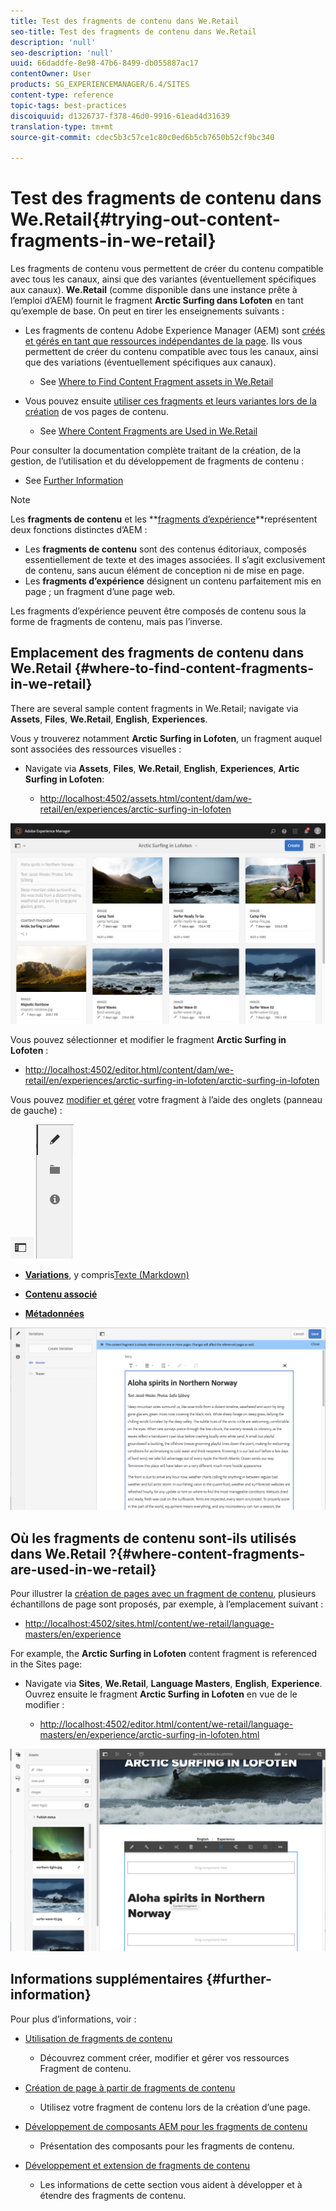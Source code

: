 ```yaml
---
title: Test des fragments de contenu dans We.Retail
seo-title: Test des fragments de contenu dans We.Retail
description: 'null'
seo-description: 'null'
uuid: 66daddfe-8e98-47b6-8499-db055887ac17
contentOwner: User
products: SG_EXPERIENCEMANAGER/6.4/SITES
content-type: reference
topic-tags: best-practices
discoiquuid: d1326737-f378-46d0-9916-61ead4d31639
translation-type: tm+mt
source-git-commit: cdec5b3c57ce1c80c0ed6b5cb7650b52cf9bc340

---
```



# Test des fragments de contenu dans We.Retail{#trying-out-content-fragments-in-we-retail}

Les fragments de contenu vous permettent de créer du contenu compatible avec tous les canaux, ainsi que des variantes (éventuellement spécifiques aux canaux). **We.Retail** (comme disponible dans une instance prête à l’emploi d’AEM) fournit le fragment **Arctic Surfing dans Lofoten** en tant qu’exemple de base. On peut en tirer les enseignements suivants :

* Les fragments de contenu Adobe Experience Manager (AEM) sont [créés et gérés en tant que ressources indépendantes de la page](/help/assets/content-fragments.md). Ils vous permettent de créer du contenu compatible avec tous les canaux, ainsi que des variations (éventuellement spécifiques aux canaux). 

   * See [Where to Find Content Fragment assets in We.Retail](#where-to-find-content-fragments-in-we-retail)

* Vous pouvez ensuite [utiliser ces fragments et leurs variantes lors de la création](/help/sites-authoring/content-fragments.md) de vos pages de contenu.

   * See [Where Content Fragments are Used in We.Retail](#where-content-fragments-are-used-in-we-retail)

Pour consulter la documentation complète traitant de la création, de la gestion, de l’utilisation et du développement de fragments de contenu :

* See [Further Information](#further-information)

>[!NOTE]
>
>Les **fragments de contenu** et les **[fragments d’expérience](/help/sites-authoring/experience-fragments.md)**représentent deux fonctions distinctes d’AEM :
>
>* Les **fragments de contenu** sont des contenus éditoriaux, composés essentiellement de texte et des images associées. Il s’agit exclusivement de contenu, sans aucun élément de conception ni de mise en page.
>* Les **fragments d’expérience** désignent un contenu parfaitement mis en page ; un fragment d’une page web. 
>
>
Les fragments d’expérience peuvent être composés de contenu sous la forme de fragments de contenu, mais pas l’inverse.

## Emplacement des fragments de contenu dans We.Retail {#where-to-find-content-fragments-in-we-retail}

There are several sample content fragments in We.Retail; navigate via **Assets**, **Files**, **We.Retail**, **English**, **Experiences**.

Vous y trouverez notamment **Arctic Surfing in Lofoten**, un fragment auquel sont associées des ressources visuelles :

* Navigate via **Assets**, **Files**, **We.Retail**, **English**, **Experiences**, **Artic Surfing in Lofoten**:

   * [http://localhost:4502/assets.html/content/dam/we-retail/en/experiences/arctic-surfing-in-lofoten](http://localhost:4502/assets.html/content/dam/we-retail/en/experiences/arctic-surfing-in-lofoten)

![cf-44](assets/cf-44.png)

Vous pouvez sélectionner et modifier le fragment **Arctic Surfing in Lofoten** :

* [http://localhost:4502/editor.html/content/dam/we-retail/en/experiences/arctic-surfing-in-lofoten/arctic-surfing-in-lofoten](http://localhost:4502/editor.html/content/dam/we-retail/en/experiences/arctic-surfing-in-lofoten/arctic-surfing-in-lofoten)

Vous pouvez [modifier et gérer](/help/assets/content-fragments.md) votre fragment à l’aide des onglets (panneau de gauche) :

![](do-not-localize/cf-45-aa.png) ![](do-not-localize/cf-45-a.png)

* **[Variations](/help/assets/content-fragments-variations.md)**, y compris[Texte (Markdown)](/help/assets/content-fragments-markdown.md)

* **[Contenu associé](/help/assets/content-fragments-assoc-content.md)**
* **[Métadonnées](/help/assets/content-fragments-metadata.md)**

![cf-46](assets/cf-46.png)

## Où les fragments de contenu sont-ils utilisés dans We.Retail ?{#where-content-fragments-are-used-in-we-retail}

Pour illustrer la [création de pages avec un fragment de contenu](/help/sites-authoring/content-fragments.md), plusieurs échantillons de page sont proposés, par exemple, à l’emplacement suivant :

* [http://localhost:4502/sites.html/content/we-retail/language-masters/en/experience](http://localhost:4502/sites.html/content/we-retail/language-masters/en/experience)

For example, the **Arctic Surfing in Lofoten** content fragment is referenced in the Sites page:

* Navigate via **Sites**, **We.Retail**, **Language Masters**, **English**, **Experience**. Ouvrez ensuite le fragment **Arctic Surfing in Lofoten** en vue de le modifier :

   * [http://localhost:4502/editor.html/content/we-retail/language-masters/en/experience/arctic-surfing-in-lofoten.html](http://localhost:4502/editor.html/content/we-retail/language-masters/en/experience/arctic-surfing-in-lofoten.html)

![cf-53](assets/cf-53.png)

## Informations supplémentaires {#further-information}

Pour plus d’informations, voir :

* [Utilisation de fragments de contenu](/help/assets/content-fragments.md)

   * Découvrez comment créer, modifier et gérer vos ressources Fragment de contenu.

* [Création de page à partir de fragments de contenu](/help/sites-authoring/content-fragments.md)

   * Utilisez votre fragment de contenu lors de la création d’une page.

* [Développement de composants AEM pour les fragments de contenu](/help/sites-developing/components-content-fragments.md)

   * Présentation des composants pour les fragments de contenu.

* [Développement et extension de fragments de contenu](/help/sites-developing/customizing-content-fragments.md)

   * Les informations de cette section vous aident à développer et à étendre des fragments de contenu.


